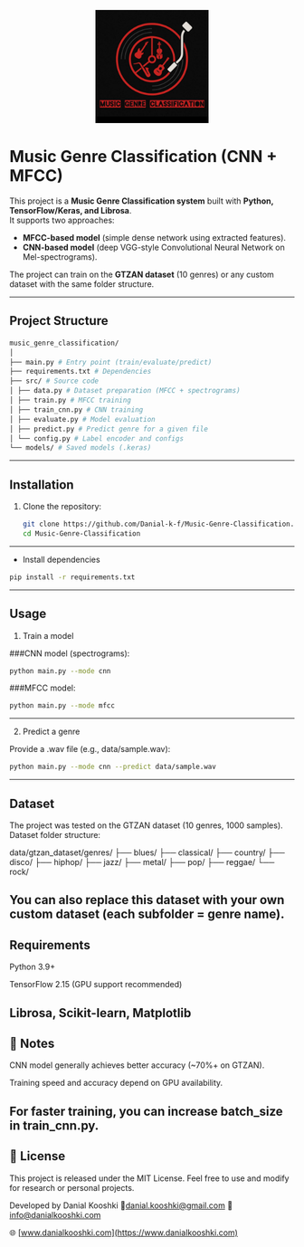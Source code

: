 <p align="center">
  <img src="Music-Genre-Classification.jpg" alt="Music Genre Classification Logo" width="200"/>
</p>

# Music Genre Classification (CNN + MFCC)

This project is a **Music Genre Classification system** built with **Python, TensorFlow/Keras, and Librosa**.  
It supports two approaches:
- **MFCC-based model** (simple dense network using extracted features).
- **CNN-based model** (deep VGG-style Convolutional Neural Network on Mel-spectrograms).

The project can train on the **GTZAN dataset** (10 genres) or any custom dataset with the same folder structure.

---

## Project Structure
 ```bash
music_genre_classification/
│
├── main.py # Entry point (train/evaluate/predict)
├── requirements.txt # Dependencies
├── src/ # Source code
│ ├── data.py # Dataset preparation (MFCC + spectrograms)
│ ├── train.py # MFCC training
│ ├── train_cnn.py # CNN training
│ ├── evaluate.py # Model evaluation
│ ├── predict.py # Predict genre for a given file
│ └── config.py # Label encoder and configs
└── models/ # Saved models (.keras)
 ```

---

## Installation

1. Clone the repository:
   ```bash
   git clone https://github.com/Danial-k-f/Music-Genre-Classification.git
   cd Music-Genre-Classification
---
- Install dependencies
```bash
pip install -r requirements.txt
```
---
## Usage
1. Train a model

###CNN model (spectrograms):

```bash
python main.py --mode cnn
```

###MFCC model:

```bash
python main.py --mode mfcc
```
---
2. Predict a genre

Provide a .wav file (e.g., data/sample.wav):
```bash
python main.py --mode cnn --predict data/sample.wav
```
---
## Dataset

The project was tested on the GTZAN dataset (10 genres, 1000 samples).
Dataset folder structure:

data/gtzan_dataset/genres/
    ├── blues/
    ├── classical/
    ├── country/
    ├── disco/
    ├── hiphop/
    ├── jazz/
    ├── metal/
    ├── pop/
    ├── reggae/
    └── rock/


You can also replace this dataset with your own custom dataset (each subfolder = genre name).
---
## Requirements

Python 3.9+

TensorFlow 2.15 (GPU support recommended)

Librosa, Scikit-learn, Matplotlib
---
## 📌 Notes

CNN model generally achieves better accuracy (~70%+ on GTZAN).

Training speed and accuracy depend on GPU availability.

For faster training, you can increase batch_size in train_cnn.py.
---

## 📜 License

This project is released under the MIT License.
Feel free to use and modify for research or personal projects.

 Developed by Danial Kooshki
📧danial.kooshki@gmail.com
📧 info@danialkooshki.com

🌐 [www.danialkooshki.com](https://www.danialkooshki.com)




